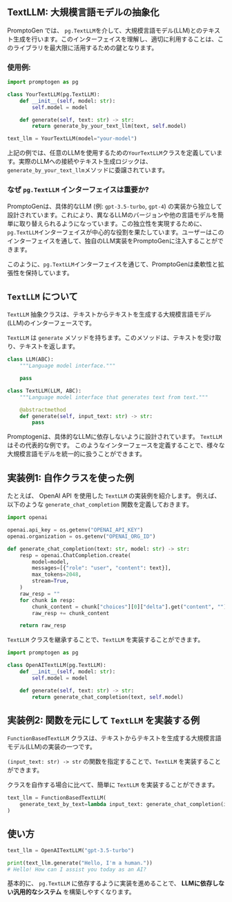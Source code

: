 ## TextLLM: 大規模言語モデルの抽象化

PromptoGen では、 `pg.TextLLM`を介して、大規模言語モデル(LLM)とのテキスト生成を行います。このインターフェイスを理解し、適切に利用することは、このライブラリを最大限に活用するための鍵となります。

### 使用例:

```python
import promptogen as pg

class YourTextLLM(pg.TextLLM):
    def __init__(self, model: str):
        self.model = model

    def generate(self, text: str) -> str:
        return generate_by_your_text_llm(text, self.model)

text_llm = YourTextLLM(model="your-model")
```

上記の例では、任意のLLMを使用するための`YourTextLLM`クラスを定義しています。実際のLLMへの接続やテキスト生成ロジックは、`generate_by_your_text_llm`メソッドに委譲されています。

### なぜ `pg.TextLLM` インターフェイスは重要か?

PromptoGenは、具体的なLLM (例: `gpt-3.5-turbo`, `gpt-4`) の実装から独立して設計されています。これにより、異なるLLMのバージョンや他の言語モデルを簡単に取り替えられるようになっています。この独立性を実現するために、`pg.TextLLM`インターフェイスが中心的な役割を果たしています。ユーザーはこのインターフェイスを通して、独自のLLM実装をPromptoGenに注入することができます。

このように、`pg.TextLLM`インターフェイスを通じて、PromptoGenは柔軟性と拡張性を保持しています。

## `TextLLM` について

`TextLLM` 抽象クラスは、テキストからテキストを生成する大規模言語モデル(LLM)のインターフェースです。

`TextLLM` は `generate` メソッドを持ちます。このメソッドは、テキストを受け取り、テキストを返します。

```python
class LLM(ABC):
    """Language model interface."""

    pass

class TextLLM(LLM, ABC):
    """Language model interface that generates text from text."""

    @abstractmethod
    def generate(self, input_text: str) -> str:
        pass
```

Promptogenは、具体的なLLMに依存しないように設計されています。 `TextLLM` はその代表的な例です。
このようなインターフェースを定義することで、様々な大規模言語モデルを統一的に扱うことができます。

## 実装例1: 自作クラスを使った例

たとえば、 OpenAI API を使用した `TextLLM` の実装例を紹介します。
例えば、以下のような `generate_chat_completion` 関数を定義しておきます。

```python
import openai

openai.api_key = os.getenv("OPENAI_API_KEY")
openai.organization = os.getenv("OPENAI_ORG_ID")

def generate_chat_completion(text: str, model: str) -> str:
    resp = openai.ChatCompletion.create(
        model=model,
        messages=[{"role": "user", "content": text}],
        max_tokens=2048,
        stream=True,
    )
    raw_resp = ""
    for chunk in resp:
        chunk_content = chunk["choices"][0]["delta"].get("content", "")
        raw_resp += chunk_content

    return raw_resp
```

`TextLLM` クラスを継承することで、`TextLLM` を実装することができます。

```python
import promptogen as pg

class OpenAITextLLM(pg.TextLLM):
    def __init__(self, model: str):
        self.model = model

    def generate(self, text: str) -> str:
        return generate_chat_completion(text, self.model)
```

## 実装例2: 関数を元にして `TextLLM` を実装する例

`FunctionBasedTextLLM` クラスは、テキストからテキストを生成する大規模言語モデル(LLM)の実装の一つです。

`(input_text: str) -> str` の関数を指定することで、`TextLLM` を実装することができます。

クラスを自作する場合に比べて、簡単に `TextLLM` を実装することができます。

```python
text_llm = FunctionBasedTextLLM(
    generate_text_by_text=lambda input_text: generate_chat_completion(input_text, "gpt-3.5-turbo"),
)
```

## 使い方

```python
text_llm = OpenAITextLLM("gpt-3.5-turbo")

print(text_llm.generate("Hello, I'm a human."))
# Hello! How can I assist you today as an AI?
```

基本的に、 `pg.TextLLM` に依存するように実装を進めることで、 **LLMに依存しない汎用的なシステム** を構築しやすくなります。
